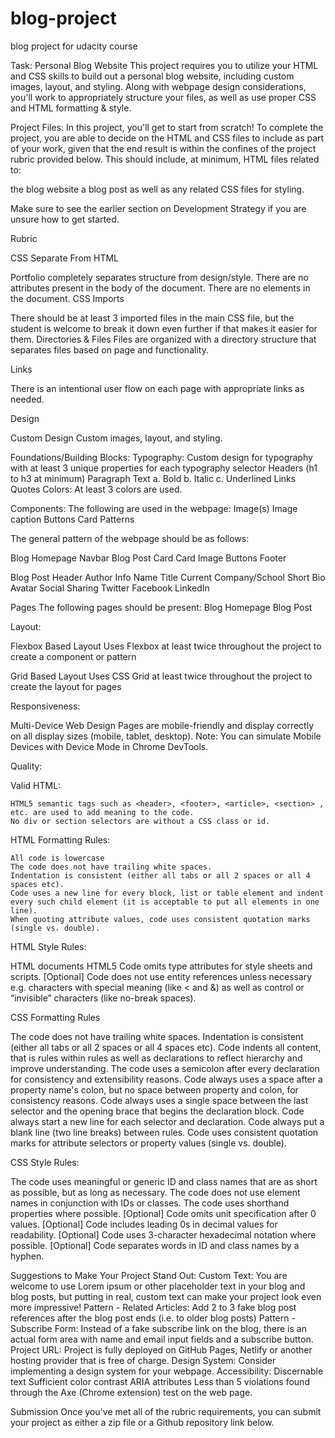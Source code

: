 # blog-project
blog project for udacity course

Task:
Personal Blog Website
This project requires you to utilize your HTML and CSS skills to build out a personal blog website, including custom images, layout, and styling. Along with webpage design considerations, you'll work to appropriately structure your files, as well as use proper CSS and HTML formatting & style.

Project Files:
In this project, you'll get to start from scratch! To complete the project, you are able to decide on the HTML and CSS files to include as part of your work, given that the end result is within the confines of the project rubric provided below. This should include, at minimum, HTML files related to:

the blog website
a blog post
as well as any related CSS files for styling.

Make sure to see the earlier section on Development Strategy if you are unsure how to get started.

Rubric

CSS Separate From HTML

Portfolio completely separates structure from design/style.
There are no attributes present in the body of the document.
There are no elements in the document.
CSS Imports

There should be at least 3 imported files in the main CSS file, but the student is welcome to break it down even further if that makes it easier for them.
Directories & Files
Files are organized with a directory structure that separates files based on page and functionality.

Links

There is an intentional user flow on each page with appropriate links as needed.


Design

Custom Design
Custom images, layout, and styling.

Foundations/Building Blocks:
  Typography: Custom design for typography with at least 3 unique properties for each typography selector
  Headers (h1 to h3 at minimum)
  Paragraph Text
    a. Bold
    b. Italic
    c. Underlined
  Links
  Quotes
  Colors: At least 3 colors are used.


Components:
  The following are used in the webpage:
    Image(s)
    Image caption
    Buttons
    Card
    Patterns

The general pattern of the webpage should be as follows:

Blog Homepage
  Navbar
  Blog Post Card
    Card
    Image
    Buttons
  Footer
  
Blog Post
  Header
  Author Info
    Name
    Title
    Current Company/School
    Short Bio
    Avatar
  Social Sharing
    Twitter
    Facebook
    LinkedIn
    
  Pages
  The following pages should be present:
    Blog Homepage
    Blog Post
  
  
Layout:

  Flexbox Based Layout
  Uses Flexbox at least twice throughout the project to create a component or pattern

  Grid Based Layout
  Uses CSS Grid at least twice throughout the project to create the layout for pages


Responsiveness:

  Multi-Device Web Design
   Pages are mobile-friendly and display correctly on all display sizes (mobile, tablet, desktop).
   Note: You can simulate Mobile Devices with Device Mode in Chrome DevTools.


Quality:

  Valid HTML:

    HTML5 semantic tags such as <header>, <footer>, <article>, <section> , etc. are used to add meaning to the code.
    No div or section selectors are without a CSS class or id.
  
  
  HTML Formatting Rules:

    All code is lowercase
    The code does not have trailing white spaces.
    Indentation is consistent (either all tabs or all 2 spaces or all 4 spaces etc).
    Code uses a new line for every block, list or table element and indent every such child element (it is acceptable to put all elements in one line).
    When quoting attribute values, code uses consistent quotation marks (single vs. double).

  
HTML Style Rules:

  HTML documents HTML5 <!doctype html>
  Code omits type attributes for style sheets and scripts.
  [Optional] Code does not use entity references unless necessary e.g. characters with special meaning (like < and &) as well as control or “invisible” characters (like no-break spaces).


CSS Formatting Rules

  The code does not have trailing white spaces.
  Indentation is consistent (either all tabs or all 2 spaces or all 4 spaces etc).
  Code indents all content, that is rules within rules as well as declarations to reflect hierarchy and improve understanding.
  The code uses a semicolon after every declaration for consistency and extensibility reasons.
  Code always uses a space after a property name's colon, but no space between property and colon, for consistency reasons.
  Code always uses a single space between the last selector and the opening brace that begins the declaration block. Code always start a new line for each selector and declaration.
  Code always put a blank line (two line breaks) between rules.
  Code uses consistent quotation marks for attribute selectors or property values (single vs. double).
  
 
 CSS Style Rules:

  The code uses meaningful or generic ID and class names that are as short as possible, but as long as necessary.
  The code does not use element names in conjunction with IDs or classes.
  The code uses shorthand properties where possible.
  [Optional] Code omits unit specification after 0 values.
  [Optional] Code includes leading 0s in decimal values for readability.
  [Optional] Code uses 3-character hexadecimal notation where possible.
  [Optional] Code separates words in ID and class names by a hyphen.
  
 Suggestions to Make Your Project Stand Out:
  Custom Text: You are welcome to use Lorem ipsum or other placeholder text in your blog and blog posts, but putting in real, custom text can make your project look even more impressive!
  Pattern - Related Articles: Add 2 to 3 fake blog post references after the blog post ends (i.e. to older blog posts)
  Pattern - Subscribe Form: Instead of a fake subscribe link on the blog, there is an actual form area with name and email input fields and a subscribe button.
  Project URL: Project is fully deployed on GitHub Pages, Netlify or another hosting provider that is free of charge.
  Design System: Consider implementing a design system for your webpage.
  Accessibility:
  Discernable text
  Sufficient color contrast
  ARIA attributes
  Less than 5 violations found through the Axe (Chrome extension) test on the web page.

Submission
  Once you've met all of the rubric requirements, you can submit your project as either a zip file or a Github repository link below.
